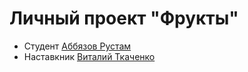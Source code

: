 # Личный проект "Фрукты"

* Студент [Аббязов Рустам](https://t.me/himynameisernie)
* Наставкник [Виталий Ткаченко](@Vitalik_Tkachenko_tlt)
